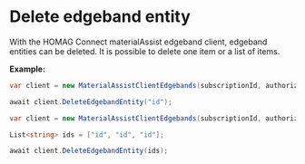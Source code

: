 # Delete edgeband entity

With the HOMAG Connect materialAssist edgeband client, edgeband entities can be deleted. 
It is possible to delete one item or a list of items.

<strong>Example:</strong>

```csharp
var client = new MaterialAssistClientEdgebands(subscriptionId, authorizationKey);

await client.DeleteEdgebandEntity("id");
```

```csharp
var client = new MaterialAssistClientEdgebands(subscriptionId, authorizationKey);

List<string> ids = ["id", "id", "id"];

await client.DeleteEdgebandEntity(ids);
```

